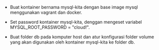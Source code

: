 * Buat kontainer bernama mysql-kita dengan base image mysql menggunakan vagrant dan docker.

* Set password kontainer mysql-kita, denggan mengeset variabel MYSQL_ROOT_PASSWORD = "cloud!".

* Buat folder db pada komputer host dan atur konfigurasi folder volume yang akan digunakan oleh kontainer mysql-kita ke folder db. 
